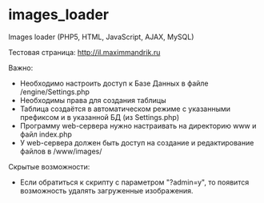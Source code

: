 # images_loader

Images loader (PHP5, HTML, JavaScript, AJAX, MySQL)

Тестовая страница: http://il.maximmandrik.ru

Важно:
- Необходимо настроить доступ к Базе Данных в файле /engine/Settings.php
- Необходимы права для создания таблицы
- Таблица создаётся в автоматическом режиме с указанными префиксом и в указанной БД (из Settings.php)
- Программу web-сервера нужно настраивать на директорию www и файл index.php
- У web-сервера должен быть доступ на создание и редактирование файлов в /www/images/

Скрытые возможности:
- Если обратиться к скрипту с параметром "?admin=y", то появится возможность удалять загруженные изображения.
